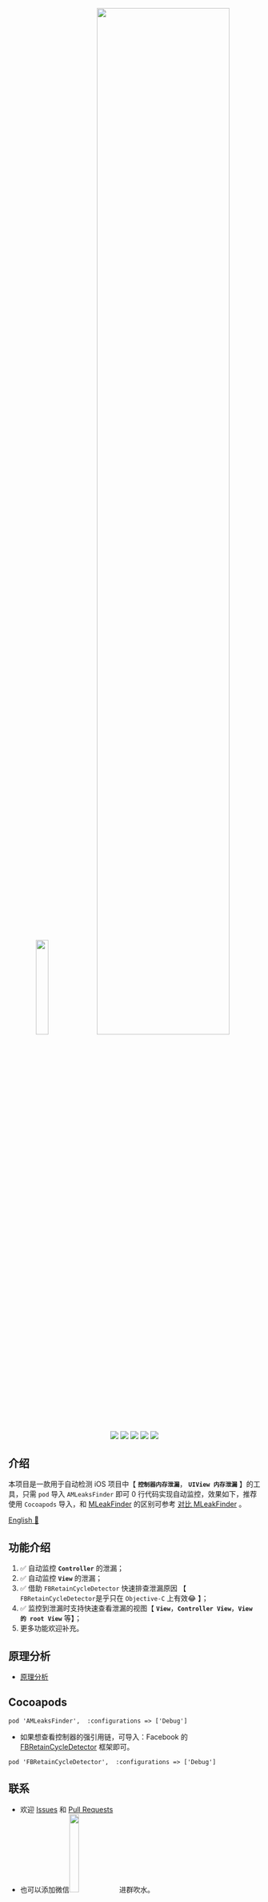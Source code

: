 <p align="center">
    <img  width="22%" src="https://user-images.githubusercontent.com/12118567/103100340-0f6a8f80-464d-11eb-9cb5-87c8f63e29f1.gif"/>
    <img  width="72.5%" src="https://user-images.githubusercontent.com/12118567/89611994-4a904000-d8b1-11ea-8076-b3a754a9db49.png"/>
<p/>
<p align="center">
<a href="#"><img src="https://img.shields.io/badge/platform-iOS-red.svg"></a>
<a href="#"><img src="https://img.shields.io/badge/support-iOS%209%2B%20-blue.svg?style=flat"></a>
<a href="https://github.com/liangdahong/AMLeaksFinder/releases"><img src="https://img.shields.io/cocoapods/v/AMLeaksFinder.svg"></a>
<a href="#"><img src="https://img.shields.io/badge/language-Objective--C-orange.svg"></a>
<a href="https://github.com/liangdahong/AMLeaksFinder/blob/master/LICENSE"><img src="https://img.shields.io/badge/licenses-MIT-red.svg"></a>
</p>

## 介绍

本项目是一款用于自动检测 iOS 项目中【 **`控制器内存泄漏`**，  **`UIView 内存泄漏`** 】的工具，只需 `pod` 导入 `AMLeaksFinder` 即可 0 行代码实现自动监控，效果如下，推荐使用 `Cocoapods` 导入，和 [MLeakFinder](https://github.com/Tencent/MLeaksFinder) 的区别可参考 [对比 MLeakFinder](https://github.com/liangdahong/AMLeaksFinder/issues/4) 。

[English 📔](README_EN.md)


## 功能介绍

1. ✅ 自动监控 **`Controller`** 的泄漏；
2. ✅ 自动监控 **`View`** 的泄漏；
3. ✅ 借助 `FBRetainCycleDetector` 快速排查泄漏原因 【 `FBRetainCycleDetector`是乎只在 `Objective-C` 上有效😂 】；
4. ✅ 监控到泄漏时支持快速查看泄漏的视图【 **`View`**，**`Controller View`**，**`View 的 root View`** 等】；
5. 更多功能欢迎补充。


## 原理分析 

- [原理分析](principle.md)

## Cocoapods

```
pod 'AMLeaksFinder',  :configurations => ['Debug']
```

- 如果想查看控制器的强引用链，可导入：Facebook 的 [FBRetainCycleDetector](https://github.com/facebook/FBRetainCycleDetector) 框架即可。

```
pod 'FBRetainCycleDetector',  :configurations => ['Debug']
```

## 联系

- 欢迎 [Issues](https://github.com/liangdahong/AMLeaksFinder/issues) 和 [Pull Requests](https://github.com/liangdahong/AMLeaksFinder/pulls)
- 也可以添加微信<img width="20%" src="https://user-images.githubusercontent.com/12118567/86319172-72fb9d80-bc66-11ea-8c6e-8127f9e5535f.jpg"/> 进群吹水。

